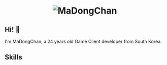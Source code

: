 <h1 align="center">
  <img src="[https://raw.githubusercontent.com/martonlederer/martonlederer/master/name.svg](https://user-images.githubusercontent.com/63357336/229418771-b2531dc5-a558-4094-a62b-1a64390ae74c.png)" alt="MaDongChan" />
</h1>

## Hi! 👋
I'm MaDongChan, a 24 years old Game Client developer from South Korea.


## Skills

<!--
**madongchan/madongchan** is a ✨ _special_ ✨ repository because its `README.md` (this file) appears on your GitHub profile.

Here are some ideas to get you started:

- 🔭 I’m currently working on ...
- 🌱 I’m currently learning ...
- 👯 I’m looking to collaborate on ...
- 🤔 I’m looking for help with ...
- 💬 Ask me about ...
- 📫 How to reach me: ...
- 😄 Pronouns: ...
- ⚡ Fun fact: ...
-->
